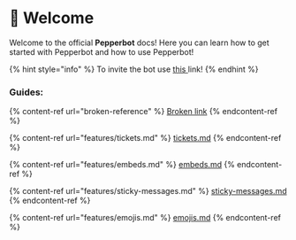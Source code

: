 # 👋 Welcome

Welcome to the official **Pepperbot** docs! Here you can learn how to get started with Pepperbot and how to use Pepperbot!

{% hint style="info" %}
To invite the bot use [this ](https://discord.com/api/oauth2/authorize?client\_id=891109752078213172\&scope=applications.commands+bot\&permissions=8)link!
{% endhint %}

### Guides:

{% content-ref url="broken-reference" %}
[Broken link](broken-reference)
{% endcontent-ref %}

{% content-ref url="features/tickets.md" %}
[tickets.md](features/tickets.md)
{% endcontent-ref %}

{% content-ref url="features/embeds.md" %}
[embeds.md](features/embeds.md)
{% endcontent-ref %}

{% content-ref url="features/sticky-messages.md" %}
[sticky-messages.md](features/sticky-messages.md)
{% endcontent-ref %}

{% content-ref url="features/emojis.md" %}
[emojis.md](features/emojis.md)
{% endcontent-ref %}

